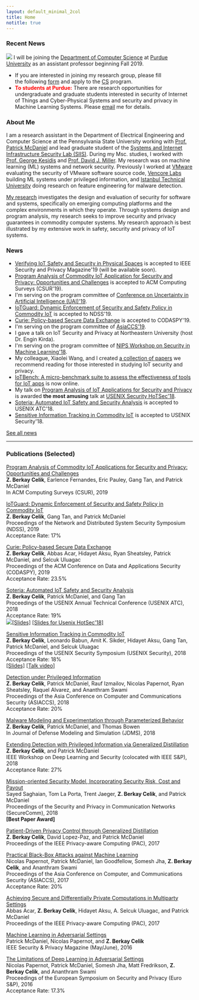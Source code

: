 ```yaml
---
layout: default_minimal_2col
title: Home
notitle: true
---
```

### Recent News
<img src="https://raw.github.com/secure-software-engineering/DroidBench/develop/new.gif"/> I will be joining the [Department of Computer Science](https://www.cs.purdue.edu/) at [Purdue University](https://www.purdue.edu/) as an assistant professor beginning Fall 2019. 
- If you are interested in joining my research group, please fill the following [form](https://forms.gle/dwXkUCKx2XxWuQW67) and apply to the [CS](https://www.cs.purdue.edu/graduate/admission/steps.html) program.
- **<span style="color:red">To students at Purdue:</span>** There are research opportunities for undergraduate and graduate students interested in security of Internet of Things and Cyber-Physical Systems and security and privacy in Machine Learning Systems. Please [email](mailto:zbc102@cse.psu.edu) me for details.

### About Me
I am a research assistant in the Department of Electrical Engineering and Computer Science at the Pennsylvania State University working with [Prof. Patrick McDaniel](http://www.patrickmcdaniel.org/) and lead graduate student of the [Systems and Internet Infrastructure Security Lab (SIIS)](http://siis.cse.psu.edu/people.html). During my Msc. studies, I worked with [Prof. George Kesidis](http://www.cse.psu.edu/~gik2/) and [Prof. David J. Miller](http://www.ee.psu.edu/directory/FacultyInfo/Miller/MillerProfilePage.aspx). My research was on machine learning (ML) systems and network security. Previously I worked at [VMware](https://www.vmware.com/) evaluating the security of VMware software source code, [Vencore Labs](https://www.perspectalabs.com/) building ML systems under privileged information, and [Istanbul Technical University](http://www.itu.edu.tr/en/) doing research on feature engineering for malware detection.

[My research](/pages/research) investigates the design and evaluation of security for software and systems, specifically on emerging computing platforms and the complex environments in which they operate. Through systems design and program analysis, my research seeks to improve security and privacy guarantees in commodity computer systems. My research approach is best illustrated by my extensive work in safety, security and privacy of IoT systems.


### News
- [Verifying IoT Safety and Security in Physical Spaces](https://beerkay.github.io/) is accepted to IEEE Security and Privacy Magazine'19 (will be available soon).
- [Program Analysis of Commodity IoT Application for Security and Privacy: Opportunities and Challenges](https://arxiv.org/pdf/1809.06962.pdf) is accepted to ACM Computing Surveys (CSUR'19).
- I'm serving on the program committee of [Conference on Uncertainty in Artificial Intelligence (UAI)'19](http://auai.org/uai2019/).
- [IoTGuard: Dynamic Enforcement of Security and Safety Policy in Commodity IoT](https://www.ndss-symposium.org/wp-content/uploads/2019/02/ndss2019_07A-1_Celik_paper.pdf) is accepted to NDSS'19. 
- [Curie: Policy-based Secure Data Exchange](https://arxiv.org/pdf/1702.08342.pdf) is accepted to CODASPY'19.
- I'm serving on the program committee of [AsiaCCS'19](https://asiaccs2019.blogs.auckland.ac.nz/).
- I gave a talk on IoT Security and Privacy at Northeastern University (host Dr. Engin Kirda).
- I'm serving on the program committee of [NIPS Workshop on Security in Machine Learning'18](https://secml2018.github.io/).
- My colleague, Xiaolei Wang, and I created [a collection of papers](https://github.com/Beerkay/IoTResearch/blob/master/README.md) we recommend reading for those interested in studying IoT security and privacy.
- [IoTBench: A micro-benchmark suite to assess the effectiveness of tools for IoT apps](https://github.com/IoTBench/IoTBench-test-suite) is now online.
- My talk on [Program Analysis of IoT Applications for Security and Privacy](https://www.usenix.org/sites/default/files/conference/protected-files/hotsec18_slides_celik.pdf) is awarded **the most amusing** talk at [USENIX Security HoTSec'18](https://www.usenix.org/conference/hotsec18/summit-program).
- [Soteria: Automated IoT Safety and Security Analysis](https://www.usenix.org/system/files/conference/atc18/atc18-celik.pdf) is accepted to USENIX ATC'18.
- [Sensitive Information Tracking in Commodity IoT](https://www.usenix.org/system/files/conference/usenixsecurity18/sec18-celik.pdf) is accepted to USENIX Security'18.

[See all news](/pages/news)

---

### Publications (Selected)

[Program Analysis of Commodity IoT Applications for Security and Privacy: Opportunities and Challenges](https://arxiv.org/pdf/1809.06962.pdf)<br />
**Z. Berkay Celik**, Earlence Fernandes, Eric Pauley, Gang Tan, and Patrick McDaniel<br />
In ACM Computing Surveys (CSUR), 2019<br />

[IoTGuard: Dynamic Enforcement of Security and Safety Policy in Commodity IoT](https://www.ndss-symposium.org/wp-content/uploads/2019/02/ndss2019_07A-1_Celik_paper.pdf)<br />
**Z. Berkay Celik**, Gang Tan, and Patrick McDaniel<br />
Proceedings of the Network and Distributed System Security Symposium (NDSS), 2019<br />
Acceptance Rate: 17% <br />

[Curie: Policy-based Secure Data Exchange](https://arxiv.org/pdf/1702.08342.pdf)<br />
**Z. Berkay Celik**, Abbas Acar, Hidayet Aksu, Ryan Sheatsley, Patrick McDaniel, and Selcuk Uluagac<br />
Proceedings of the ACM Conference on Data and Applications Security (CODASPY), 2019<br />
Acceptance Rate: 23.5% <br />

[Soteria: Automated IoT Safety and Security Analysis](https://www.usenix.org/system/files/conference/atc18/atc18-celik.pdf)<br />
**Z. Berkay Celik**, Patrick McDaniel, and Gang Tan<br />
Proceedings of the USENIX Annual Technical Conference (USENIX ATC), 2018<br />
Acceptance Rate: 19% <br />
<img src="https://raw.github.com/secure-software-engineering/DroidBench/develop/new.gif"/>[[Slides]](https://www.usenix.org/sites/default/files/conference/protected-files/atc18_slides_celik.pdf) [[Slides for Usenix HotSec'18]](https://www.usenix.org/sites/default/files/conference/protected-files/hotsec18_slides_celik.pdf)

[Sensitive Information Tracking in Commodity IoT](https://www.usenix.org/system/files/conference/usenixsecurity18/sec18-celik.pdf)<br />
**Z. Berkay Celik**, Leonardo Babun, Amit K. Sikder, Hidayet Aksu, Gang Tan, Patrick McDaniel, and Selcuk Uluagac<br />
Proceedings of the USENIX Security Symposium (USENIX Security), 2018<br />
Acceptance Rate: 18% <br />
[[Slides]](https://www.usenix.org/sites/default/files/conference/protected-files/security18_slides_celik.pdf) [[Talk video]](https://www.youtube.com/watch?v=ggsoDoOBdTo)

[Detection under Privileged Information](https://arxiv.org/pdf/1603.09638.pdf)<br />
**Z. Berkay Celik**,  Patrick McDaniel, Rauf Izmailov, Nicolas Papernot, Ryan Sheatsley, Raquel Alvarez, and Ananthram Swami<br />
Proceedings of the Asia Conference on Computer and Communications Security (ASIACCS), 2018<br />
Acceptance Rate: 20%

[Malware Modeling and Experimentation through Parameterized Behavior](https://beerkay.github.io/papers/Celik17_JDMS.pdf)<br />
**Z. Berkay Celik**, Patrick McDaniel, and Thomas Bowen<br />
In Journal of Defense Modeling and Simulation (JDMS), 2018

[Extending Detection with Privileged Information via Generalized Distillation](https://arxiv.org/pdf/1603.09638.pdf)<br />
**Z. Berkay Celik**, and Patrick McDaniel<br />
IEEE Workshop on Deep Learning and Security (colocated with IEEE S&P), 2018<br />
Acceptance Rate: 27%

[Mission-oriented Security Model, Incorporating Security Risk, Cost and Payout](http://www.cse.psu.edu/~trj1/papers/securecomm18.pdf)<br />
Sayed Saghaian, Tom La Porta, Trent Jaeger, **Z. Berkay Celik**, and Patrick McDaniel<br />
Proceedings of the Security and Privacy in Communication Networks (SecureComm), 2018<br />
**[Best Paper Award]**

[Patient-Driven Privacy Control through Generalized Distillation](https://arxiv.org/pdf/1611.08648.pdf)<br />
**Z. Berkay Celik**, David Lopez-Paz, and Patrick McDaniel<br />
Proceedings of the  IEEE Privacy-aware Computing (PAC), 2017

[Practical Black-Box Attacks against Machine Learning](https://arxiv.org/pdf/1602.02697.pdf)<br />
Nicolas Papernot, Patrick McDaniel, Ian Goodfellow, Somesh Jha, **Z. Berkay Celik**, and Ananthram Swami<br />
Proceedings of the  Asia Conference on Computer, and Communications Security (ASIACCS), 2017<br />
Acceptance Rate: 20%

[Achieving Secure and Differentially Private Computations in Multiparty Settings](https://arxiv.org/pdf/1707.01871.pdf)<br />
Abbas Acar, **Z. Berkay Celik**,  Hidayet Aksu, A. Selcuk Uluagac, and Patrick McDaniel<br />
Proceedings of the IEEE Privacy-aware Computing (PAC), 2017

[Machine Learning in Adversarial Settings](http://www.patrickmcdaniel.org/pubs/ieeespmag16.pdf)<br />
Patrick McDaniel, Nicolas Papernot, and **Z. Berkay Celik**<br />
IEEE Security & Privacy Magazine (May/June), 2016

[The Limitations of Deep Learning in Adversarial Settings](https://arxiv.org/pdf/1511.07528.pdf)<br />
Nicolas Papernot, Patrick McDaniel, Somesh Jha,  Matt Fredrikson, **Z. Berkay Celik**, and Ananthram Swami<br />
Proceedings of the  European Symposium on Security and Privacy (Euro S&P), 2016<br />
Acceptance Rate: 17.3%


<!---
Posters missing:
<a href="/personal/files/Berkay-Celik-Resume.pdf">Curriculum Vitae</a><br/>
### Posters
## DLS
## CRA
## VENCORE LABS
## VMWARE
Generally, I am interested in developing secure systems through program analysis and machine learning. My recent work seeks to improve safety, security, and privacy guarantees in IoT systems.
-->
<!-- Global site tag (gtag.js) - Google Analytics -->
<script async src="https://www.googletagmanager.com/gtag/js?id=UA-56069371-2"></script>
<script>
  window.dataLayer = window.dataLayer || [];
  function gtag(){dataLayer.push(arguments);}
  gtag('js', new Date());

  gtag('config', 'UA-56069371-2');
</script>

